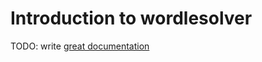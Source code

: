 # Introduction to wordlesolver

TODO: write [great documentation](http://jacobian.org/writing/what-to-write/)

